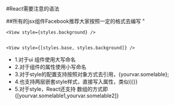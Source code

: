 #React需要注意的语法

##所有的jsx组件Facebook推荐大家按照一定的格式去编写
	"<Text style={styles.base} />

	<View style={styles.background} />
	

	<View style={[styles.base, styles.background]} />




* 1.对于ui 组件使用大写命名
* 2.对于组件的属性使用小写命名
* 3.对于style的配置支持按照对象方式去引用，{yourvar.somelable};
* 4.也支持两层嵌套style样式，直接写入属性，类似{{}}
* 5.对于style，React还支持 数组的方式即{[yourvar.somelable1,yourvar.somelable2]}